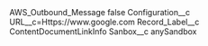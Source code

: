 <?xml version="1.0" encoding="UTF-8"?>
<CustomMetadata xmlns="http://soap.sforce.com/2006/04/metadata" xmlns:xsi="http://www.w3.org/2001/XMLSchema-instance" xmlns:xsd="http://www.w3.org/2001/XMLSchema">
    <label>AWS_Outbound_Message</label>
    <protected>false</protected>
    <values>
        <field>Configuration__c</field>
        <value xsi:type="xsd:string">URL__c=Https://www.google.com</value>
    </values>
    <values>
        <field>Record_Label__c</field>
        <value xsi:type="xsd:string">ContentDocumentLinkInfo</value>
    </values>
    <values>
        <field>Sanbox__c</field>
        <value xsi:type="xsd:string">anySandbox</value>
    </values>
</CustomMetadata>
